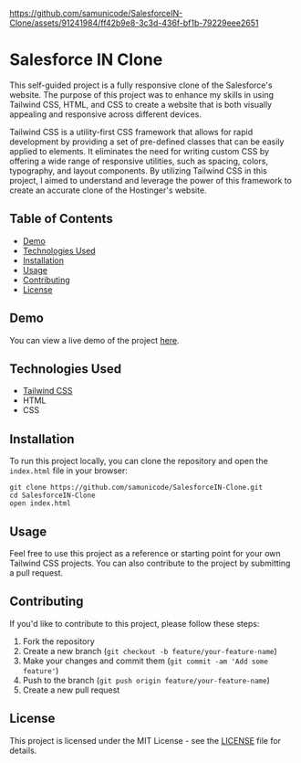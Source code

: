 

https://github.com/samunicode/SalesforceIN-Clone/assets/91241984/ff42b9e8-3c3d-436f-bf1b-79229eee2651

# Salesforce IN Clone

This self-guided project is a fully responsive clone of the Salesforce's website. The purpose of this project was to enhance my skills in using Tailwind CSS, HTML, and CSS to create a website that is both visually appealing and responsive across different devices.

Tailwind CSS is a utility-first CSS framework that allows for rapid development by providing a set of pre-defined classes that can be easily applied to elements. It eliminates the need for writing custom CSS by offering a wide range of responsive utilities, such as spacing, colors, typography, and layout components. By utilizing Tailwind CSS in this project, I aimed to understand and leverage the power of this framework to create an accurate clone of the Hostinger's website.

## Table of Contents

- [Demo](#demo)
- [Technologies Used](#technologies-used)
- [Installation](#installation)
- [Usage](#usage)
- [Contributing](#contributing)
- [License](#license)

## Demo

You can view a live demo of the project [here](https://salesforce-in-clone.vercel.app/).

## Technologies Used

- [Tailwind CSS](https://tailwindcss.com/)
- HTML
- CSS

## Installation

To run this project locally, you can clone the repository and open the `index.html` file in your browser:

```
git clone https://github.com/samunicode/SalesforceIN-Clone.git
cd SalesforceIN-Clone
open index.html
```


## Usage

Feel free to use this project as a reference or starting point for your own Tailwind CSS projects. You can also contribute to the project by submitting a pull request.

## Contributing

If you'd like to contribute to this project, please follow these steps:

1. Fork the repository
2. Create a new branch (`git checkout -b feature/your-feature-name`)
3. Make your changes and commit them (`git commit -am 'Add some feature'`)
4. Push to the branch (`git push origin feature/your-feature-name`)
5. Create a new pull request

## License

This project is licensed under the MIT License - see the [LICENSE](LICENSE) file for details.
